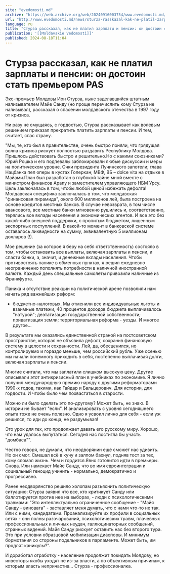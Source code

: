 ```yaml
---
site: "evedomosti.md"
archive: "https://web.archive.org/web/20240916003754/www.evedomosti.md/news/sturza-rasskazal-kak-ne-platil-zarplaty-i-pensii-dokazyvaet"
url: "http://www.evedomosti.md/news/sturza-rasskazal-kak-ne-platil-zarplaty-i-pensii-dokazyvaet"
language: ru
title: "Стурза рассказал, как не платил зарплаты и пенсии: он достоин стать премьером PAS"
publication: '[[Moldavskie Vedomosti]]'
published: 2024-08-18T11:04
---
```


# Стурза рассказал, как не платил зарплаты и пенсии: он достоин стать премьером PAS

Экс-премьер Молдовы Ион Стурза, ныне заделавшийся штатным нализывателем Майе Санду (но проще перечислить кому Стурза не нализывал), рассказал о спасении молдавского отечества в 1997 году от кризиса.

Ни разу не смущаясь, с гордостью, Стурза рассказывает как волевым решением приказал прекратить платить зарплаты и пенсии. И тем, считает, спас страну.

"Мы, те, кто был в правительстве, очень быстро поняли, что грядущая волна кризиса рискует полностью раздавить Республику Молдова. Пришлось действовать быстро и решительно.Но с какими союзниками? Юрий Рошка и его подпевалы заблокировали любые дискуссии и меры на политическом уровне. Очки президента Лучинского запотели; глава Нацбанка пел оперы в кустах Голеркан; МВФ, ВБ – dolce vita на отдыхе в Майами.План был разработан в глубокой тайне мной вместе с министром финансов Арапу и заместителем управляющего НБМ Урсу. Цель заключалась в том, чтобы любой ценой избежать дефолта! Молдавская специфика заключалась в том, что молдавская "финансовая пирамида", около 600 миллионов лей, была построена на основе кредитов местных банков. В случае невозврата, в том числе авансового, все местные банки мгновенно рушились и, соответственно, терялись все вклады населения и экономических агентов. И все это без какой-либо внешней поддержки, с пропитым бюджетом, лишенным экспортных поступлений. В какой-то момент в банковской системе оставалось ликвидности на сумму, эквивалентную 5 миллионам долларов (!).

Мое решение (за которое я беру на себя ответственность) состояло в том, чтобы остановить все выплаты, включая зарплаты и пенсии, и спасти банки, а, значит, и денежные вклады населения. Чтобы противостоять панике в обменных пунктах, я решил ежедневно неограниченно пополнять потребности в наличной иностранной валюте. Каждый день специальные самолеты привозили наличные из Франкфурта.

Паника и отсутствие реакции на политической арене позволили нам начать ряд важнейших реформ:

- бюджетно-налоговых. Мы отменили все индивидуальные льготы и взаимные платежи, 40 процентов доходов бюджета выплачивалось "натурой"; деэтатизация государственной собственности; приватизация земли; территориальная реформа - уезды. И многое другое...

В результате мы оказались единственной страной на постсоветском пространстве, которая не объявила дефолт, сохранив финансовую систему в целости и сохранности. Лей, да, обесценился, но контролируемо и гораздо меньше, чем российский рубль. Уже осенью мы начали понемногу приходить в себя, постепенно выплачивая долги, включая зарплаты и пенсии.

Многие считали, что мы заплатили слишком высокую цену. Другие описывали этот антикризисный план в учебниках по экономике. Я лично получил международную премию наряду с другими реформаторами 1990-х годов, такими, как Гайдар и Бальцерович. Для истории, для гордости. И чтобы было чем похвастаться в старости.

Можно ли было сделать это по-другому? Может быть, не знаю. В истории не бывает "если". И анализировать с уровня сегодняшнего опыта тоже не очень полезно. Одно я усвоил лично для себя - если уж решился, то иди до конца, не раздумывая!

Это урок для тех, кто продолжает давать его русскому миру. Хорошо, что нам удалось выпутаться. Сегодня нас постигла бы участь "домбаса"".

Честно говоря, не думали, что неодворянин ещё сможет нас удивить. Но он смог. Смешал всё в кучу и залпом бахнул, подняв тост за тех, кому сломал жизнь. Чем и гордится.Явно готовится идти в премьеры. Снова. Или намекает Майе Санду, что во имя евроинтеграции и социальный геноцид учинить - нормально, демократично и прогрессивно.

Ранее неодворянство решило холопам разъяснить политическую ситуацию: Стурза заявил что все, кто критикует Санду или баллотируется против нее на выборах, - люди с психологическими травмами: "Это интеллектуально ограниченное сообщение - "Майя Санду - виновата" - заставляет меня думать, что с нами что-то не так. Или с ними, кандидатами. Проанализируйте их профили в социальных сетях - они полны разочарований, психологических травм, плачевных профессиональных и личных неудач, галлюцинаторных сообщений, странных видений. Майя Санду рискует оставить нас без второго тура. Это при условии образцовой мобилизации диаспоры. И минимум бормотания со стороны подельников в парламенте. Может быть, им продлят каникулы?".

И доработал отработку - население продолжит покидать Молдову, но инвесторы якобы уходят не из-за власти, а по объективным причинам, к которым власть непричастна... Стурза - профессионалка.